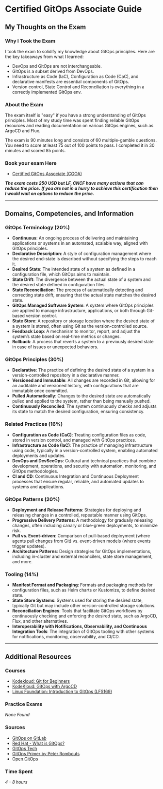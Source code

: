 # Certified GitOps Associate Guide

## My Thoughts on the Exam

### Why I Took the Exam
I took the exam to solidify my knowledge about GitOps principles. Here are the key takeaways from what I learned:

- DevOps and GitOps are not interchangeable.
- GitOps is a subset derived from DevOps.
- Infrastructure as Code (IaC), Configuration as Code (CaC), and declarative manifests are essential components of GitOps.
- Version control, State Control and Reconciliation is everything in a correctly implemented GitOps env. 

### About the Exam
The exam itself is "easy" if you have a strong understanding of GitOps principles. Most of my study time was spent finding reliable GitOps resources and reading documentation on various GitOps engines, such as ArgoCD and Flux.

The exam is 90 minutes long and consists of 60 multiple-gamble questions. You need to score at least 75 out of 100 points to pass. I completed it in 30 minutes and scored 85 points.

### Book your exam Here
- [Certified GitOps Associate (CGOA)](https://trainingportal.linuxfoundation.org/courses/certified-gitops-associate-cgoa)

***The exam costs 250 USD but LF, CNCF have many actions that can reduce the price.***
***If you are not in a hurry to achieve this certification then I would wait on options to reduce the price.***

---

## Domains, Competencies, and Information

### GitOps Terminology (20%)
- **Continuous**: An ongoing process of delivering and maintaining applications or systems in an automated, scalable way, aligned with GitOps principles.
- **Declarative Description**: A style of configuration management where the desired end-state is described without specifying the steps to reach it.
- **Desired State**: The intended state of a system as defined in a configuration file, which GitOps aims to maintain.
- **State Drift**: The divergence between the actual state of a system and the desired state defined in configuration files.
- **State Reconciliation**: The process of automatically detecting and correcting state drift, ensuring that the actual state matches the desired state.
- **GitOps Managed Software System**: A system where GitOps principles are applied to manage infrastructure, applications, or both through Git-based version control.
- **State Store**: A repository or storage location where the desired state of a system is stored, often using Git as the version-controlled source.
- **Feedback Loop**: A mechanism to monitor, report, and adjust the system’s state based on real-time metrics or changes.
- **Rollback**: A process that reverts a system to a previously desired state in case of issues or unexpected behaviors.

### GitOps Principles (30%)
- **Declarative**: The practice of defining the desired state of a system in a version-controlled repository in a declarative manner.
- **Versioned and Immutable**: All changes are recorded in Git, allowing for an auditable and versioned history, with configurations that are immutable once committed.
- **Pulled Automatically**: Changes to the desired state are automatically pulled and applied to the system, rather than being manually pushed.
- **Continuously Reconciled**: The system continuously checks and adjusts its state to match the desired configuration, ensuring consistency.

### Related Practices (16%)
- **Configuration as Code (CaC)**: Treating configuration files as code, stored in version control, and managed with GitOps practices.
- **Infrastructure as Code (IaC)**: The practice of managing infrastructure using code, typically in a version-controlled system, enabling automated deployments and updates.
- **DevOps and DevSecOps**: Cultural and technical practices that combine development, operations, and security with automation, monitoring, and GitOps methodologies.
- **CI and CD**: Continuous Integration and Continuous Deployment processes that ensure regular, reliable, and automated updates to systems and applications.

### GitOps Patterns (20%)
- **Deployment and Release Patterns**: Strategies for deploying and releasing changes in a controlled, repeatable manner using GitOps.
- **Progressive Delivery Patterns**: A methodology for gradually releasing changes, often including canary or blue-green deployments, to minimize risk.
- **Pull vs. Event-driven**: Comparison of pull-based deployment (where agents pull changes from Git) vs. event-driven models (where events trigger updates).
- **Architecture Patterns**: Design strategies for GitOps implementations, including in-cluster and external reconcilers, state store management, and more.

### Tooling (14%)
- **Manifest Format and Packaging**: Formats and packaging methods for configuration files, such as Helm charts or Kustomize, to define desired state.
- **State Store Systems**: Systems used for storing the desired state, typically Git but may include other version-controlled storage solutions.
- **Reconciliation Engines**: Tools that facilitate GitOps workflows by continuously checking and enforcing the desired state, such as ArgoCD, Flux, and other alternatives.
- **Interoperability with Notifications, Observability, and Continuous Integration Tools**: The integration of GitOps tooling with other systems for notifications, monitoring, observability, and CI/CD.

---

## Additional Resources

### Courses
- [Kodekloud: Git for Beginners](https://learn.kodekloud.com/user/courses/git-for-beginners)
- [KodeKloud: GitOps with ArgoCD ](https://learn.kodekloud.com/user/courses/gitops-with-argocd)
- [Linux Foundation: Introduction to GitOps (LFS169)](https://trainingportal.linuxfoundation.org/courses/introduction-to-gitops-lfs169)

### Practice Exams
*None Found*

### Sources
- [GitOps on GitLab](https://about.gitlab.com/topics/gitops/)
- [Red Hat - What is GitOps?](https://www.redhat.com/en/topics/devops/what-is-gitops)
- [GitOps Tech](https://www.gitops.tech/)
- [GitOps Primer by Peter Rombouts](https://peterrombouts.nl/2022/05/16/gitops-primer/)
- [Open GitOps](https://opengitops.dev/)

### Time Spent
*4 - 8 hours*